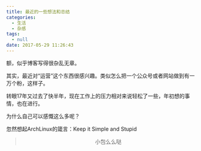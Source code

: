 ```yaml
---
title: 最近的一些想法和总结
categories:
  - 生活
  - 杂感
tags:
  - null
date: 2017-05-29 11:26:43
---
```


额，似乎博客写得很杂乱无章。

其实，最近对“运营”这个东西很感兴趣。类似怎么把一个公众号或者网站做到有一万个粉，这样子。

转眼17年又过去了快半年，现在工作上的压力相对来说轻松了一些，年初想的事情，也在进行。

为什么自己可以感慨这么多呢？

忽然想起ArchLinux的箴言：Keep it Simple and Stupid


><div align=center>小包么么哒</div>
